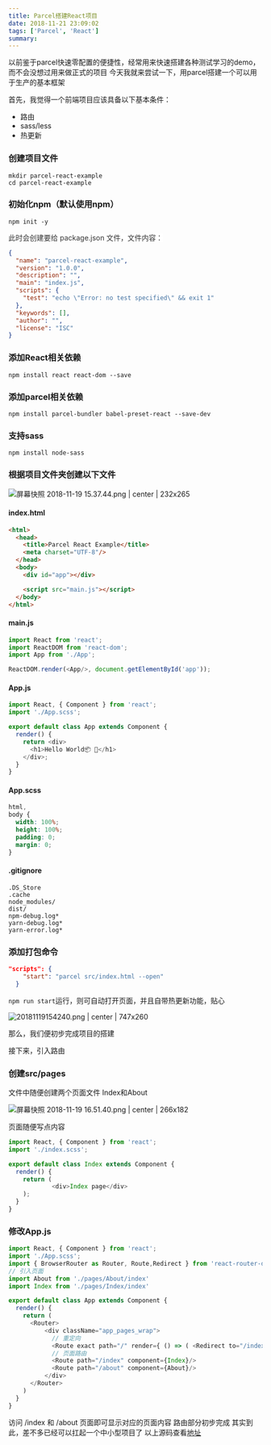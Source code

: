 ```yaml
---
title: Parcel搭建React项目
date: 2018-11-21 23:09:02
tags: ['Parcel', 'React']
summary:
---
```

以前鉴于parcel快速零配置的便捷性，经常用来快速搭建各种测试学习的demo，而不会没想过用来做正式的项目
今天我就来尝试一下，用parcel搭建一个可以用于生产的基本框架

首先，我觉得一个前端项目应该具备以下基本条件：
* 路由
* sass/less
* 热更新

### 创建项目文件
```plain
mkdir parcel-react-example
cd parcel-react-example
```

### 初始化npm（默认使用npm）
```plain
npm init -y
```

<span data-type="color" style="color:rgb(51, 51, 51)"><span data-type="background" style="background-color:rgb(255, 255, 255)">此时会创建要给 package.json 文件，文件内容：</span></span>
```json
{
  "name": "parcel-react-example",
  "version": "1.0.0",
  "description": "",
  "main": "index.js",
  "scripts": {
    "test": "echo \"Error: no test specified\" && exit 1"
  },
  "keywords": [],
  "author": "",
  "license": "ISC"
}
```

### 添加React相关依赖
```plain
npm install react react-dom --save
```

### 添加parcel相关依赖
```plain
npm install parcel-bundler babel-preset-react --save-dev
```

### 支持sass
```plain
npm install node-sass
```


### 根据项目文件夹创建以下文件


![屏幕快照 2018-11-19 15.37.44.png | center | 232x265](https://cdn.nlark.com/yuque/0/2018/png/115449/1542613459624-dcc50811-f914-460a-8a79-2818c4d28068.png "")


#### index.html
```html
<html>
  <head>
    <title>Parcel React Example</title>
    <meta charset="UTF-8"/>
  </head>
  <body>
    <div id="app"></div>

    <script src="main.js"></script>
  </body>
</html>
```

#### main.js
```javascript
import React from 'react';
import ReactDOM from 'react-dom';
import App from './App';

ReactDOM.render(<App/>, document.getElementById('app'));
```

#### App.js
```javascript
import React, { Component } from 'react';
import './App.scss';

export default class App extends Component {
  render() {
    return <div>
      <h1>Hello World📦 🚀</h1>
    </div>;
  }
}
```

#### App.scss
```css
html,
body {
  width: 100%;
  height: 100%;
  padding: 0;
  margin: 0;
}
```

#### .gitignore
```plain
.DS_Store
.cache
node_modules/
dist/
npm-debug.log*
yarn-debug.log*
yarn-error.log*
```

### 添加打包命令
```json
"scripts": {
    "start": "parcel src/index.html --open"
  }
```

`npm run start`运行，则可自动打开页面，并且自带热更新功能，贴心


![20181119154240.png | center | 747x260](https://cdn.nlark.com/yuque/0/2018/png/115449/1542613373989-5774e288-ad3f-40c9-b83b-ea3d921a1bc3.png "")


那么，我们便初步完成项目的搭建

接下来，引入路由

### 创建src/pages
文件中随便创建两个页面文件 Index和About


![屏幕快照 2018-11-19 16.51.40.png | center | 266x182](https://cdn.nlark.com/yuque/0/2018/png/115449/1542617516235-18b3059e-f039-4f46-8112-9520c8eabcf1.png "")


页面随便写点内容
```javascript
import React, { Component } from 'react';
import './index.scss';

export default class Index extends Component {
  render() {
    return (
			<div>Index page</div>
    );
  }
}
```

### 修改App.js
```javascript
import React, { Component } from 'react';
import './App.scss';
import { BrowserRouter as Router, Route,Redirect } from 'react-router-dom';
// 引入页面
import About from './pages/About/index'
import Index from './pages/Index/index'

export default class App extends Component {
  render() {
    return (
      <Router>
          <div className="app_pages_wrap">
            // 重定向
            <Route exact path="/" render={ () => ( <Redirect to="/index" /> ) } />
            // 页面路由
            <Route path="/index" component={Index}/>
            <Route path="/about" component={About}/>
          </div>
      </Router>
    )
  }
}
```

访问 /index 和 /about 页面即可显示对应的页面内容
路由部分初步完成
其实到此，差不多已经可以扛起一个中小型项目了
以上源码查看[地址](https://github.com/Lucy20209060/parcelTest/tree/master/parcel-react)

